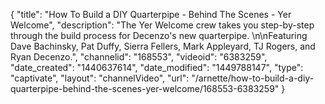 {
    "title": "How To Build a DIY Quarterpipe - Behind The Scenes - Yer Welcome",
    "description": "The Yer Welcome crew takes you step-by-step through the build process for Decenzo's new quarterpipe. \n\nFeaturing Dave Bachinsky, Pat Duffy, Sierra Fellers, Mark Appleyard, TJ Rogers, and Ryan Decenzo.",
    "channelid": "168553",
    "videoid": "6383259",
    "date_created": "1440637614",
    "date_modified": "1449788147",
    "type": "captivate",
    "layout": "channelVideo",
    "url": "\/arnette\/how-to-build-a-diy-quarterpipe-behind-the-scenes-yer-welcome\/168553-6383259"
}